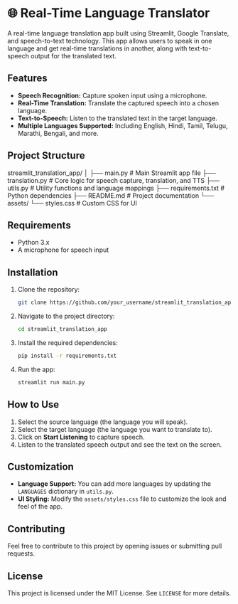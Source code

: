 # 🌐 Real-Time Language Translator

A real-time language translation app built using Streamlit, Google Translate, and speech-to-text technology. This app allows users to speak in one language and get real-time translations in another, along with text-to-speech output for the translated text.

## Features
- **Speech Recognition:** Capture spoken input using a microphone.
- **Real-Time Translation:** Translate the captured speech into a chosen language.
- **Text-to-Speech:** Listen to the translated text in the target language.
- **Multiple Languages Supported:** Including English, Hindi, Tamil, Telugu, Marathi, Bengali, and more.

## Project Structure

streamlit_translation_app/ │ ├── main.py # Main Streamlit app file ├── translation.py # Core logic for speech capture, translation, and TTS ├── utils.py # Utility functions and language mappings ├── requirements.txt # Python dependencies ├── README.md # Project documentation └── assets/ └── styles.css # Custom CSS for UI


## Requirements
- Python 3.x
- A microphone for speech input

## Installation

1. Clone the repository:

    ```bash
    git clone https://github.com/your_username/streamlit_translation_app.git
    ```

2. Navigate to the project directory:

    ```bash
    cd streamlit_translation_app
    ```

3. Install the required dependencies:

    ```bash
    pip install -r requirements.txt
    ```

4. Run the app:

    ```bash
    streamlit run main.py
    ```

## How to Use

1. Select the source language (the language you will speak).
2. Select the target language (the language you want to translate to).
3. Click on **Start Listening** to capture speech.
4. Listen to the translated speech output and see the text on the screen.

## Customization

- **Language Support:** You can add more languages by updating the `LANGUAGES` dictionary in `utils.py`.
- **UI Styling:** Modify the `assets/styles.css` file to customize the look and feel of the app.

## Contributing

Feel free to contribute to this project by opening issues or submitting pull requests.

## License

This project is licensed under the MIT License. See `LICENSE` for more details.
